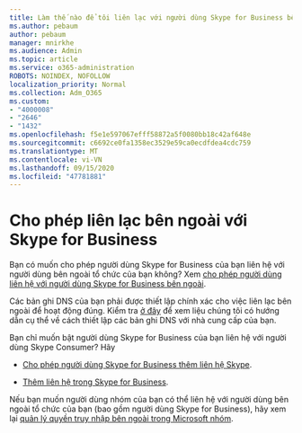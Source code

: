 ```yaml
---
title: Làm thế nào để tôi liên lạc với người dùng Skype for Business bên ngoài
ms.author: pebaum
author: pebaum
manager: mnirkhe
ms.audience: Admin
ms.topic: article
ms.service: o365-administration
ROBOTS: NOINDEX, NOFOLLOW
localization_priority: Normal
ms.collection: Adm_O365
ms.custom:
- "4000008"
- "2646"
- "1432"
ms.openlocfilehash: f5e1e597067efff58872a5f0080bb18c42af648e
ms.sourcegitcommit: c6692ce0fa1358ec3529e59ca0ecdfdea4cdc759
ms.translationtype: MT
ms.contentlocale: vi-VN
ms.lasthandoff: 09/15/2020
ms.locfileid: "47781881"
---
```

# <a name="allow-external-communications-with-skype-for-business"></a>Cho phép liên lạc bên ngoài với Skype for Business 

Bạn có muốn cho phép người dùng Skype for Business của bạn liên hệ với người dùng bên ngoài tổ chức của bạn không? Xem [cho phép người dùng liên hệ với người dùng Skype for Business bên ngoài](https://docs.microsoft.com/skypeforbusiness/set-up-skype-for-business-online/allow-users-to-contact-external-skype-for-business-users).

Các bản ghi DNS của bạn phải được thiết lập chính xác cho việc liên lạc bên ngoài để hoạt động đúng. Kiểm tra [ở đây](https://docs.microsoft.com/microsoft-365/admin/get-help-with-domains/set-up-your-domain-host-specific-instructions) để xem liệu chúng tôi có hướng dẫn cụ thể về cách thiết lập các bản ghi DNS với nhà cung cấp của bạn. 

Bạn chỉ muốn bật người dùng Skype for Business của bạn liên hệ với người dùng Skype Consumer? Hãy

- [Cho phép người dùng Skype for Business thêm liên hệ Skype](https://docs.microsoft.com/skypeforbusiness/set-up-skype-for-business-online/let-skype-for-business-users-add-skype-contacts). 

- [Thêm liên hệ trong Skype for Business](https://support.office.com/article/add-a-contact-in-skype-for-business-89338023-2adf-4f5c-90b6-f8b6f72fadd1).


Nếu bạn muốn người dùng nhóm của bạn có thể liên hệ với người dùng bên ngoài tổ chức của bạn (bao gồm người dùng Skype for Business), hãy xem lại [quản lý quyền truy nhập bên ngoài trong Microsoft nhóm](https://docs.microsoft.com/microsoftteams/let-your-teams-users-communicate-with-other-people). 
